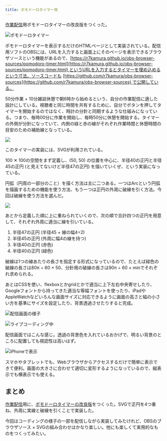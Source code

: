```yaml
---
title: ポモドーロタイマー改
---
```

[作業配信](https://www.youtube.com/c/r7kamura)用ポモドーロタイマーの改良版をつくった。

![](https://lh4.googleusercontent.com/la3sJGR92y79n8KcE--dz47jOphZBYltyviSyTHAfLO_TjnuwN8b23qm1DnAj834aH_HyiudXPTKt8n17yrE7YAQycG_dlTZfiMQqyx2kbA1AOP3vKWRnYXKzjWXDOlzhls61_dDtN3RV8gqlU9fJpWend7MQsmmefBHO8C17iuMzOdXNPGxiSVbmVlLHg "ポモドーロタイマー")

ポモドーロタイマーを表示するだけのHTMLページとして実装されている。配信用ソフトのOBSには、URLを入力すると画面上にそのページを表示できるブラウザソースという機能があるので、[https://r7kamura.github.io/obs-browser-sources/pomodoro-timer.html](https://r7kamura.github.io/obs-browser-sources/pomodoro-timer.html) というURLを入力するとタイマーを埋め込めるという寸法。ソースコードも [https://github.com/r7kamura/obs-browser-sources](https://github.com/r7kamura/obs-browser-sources) で公開している。

50分作業 + 10分雑談休憩で朝6時から始めるという、自分の作業配信に適した設計にしている。視聴者と同じ時間を共有するために、自分でボタンを押してタイマーを開始するのではなく、時計の分針と同期するような仕組みになっている。つまり、毎時00分に作業を開始し、毎時50分に休憩を開始する。タイマーの外側が分針になっていて、内側の緑と赤の線がそれぞれ作業時間と休憩時間の目安のための補助線となっている。

![](https://lh3.googleusercontent.com/sNRGAyj5jafsj7du7GjtR59GLO9nFrlgecrVEuXtUKGr3597H9D4pXO5Egyu0PNPJl-VVKkBnR4aIRoPaLM-XSgU6oSmgC_qXt-Ya5mXizN9V2ODuHewG82JNJwsEQoQ6bSS2cCULGqXfRXTlud-RWv9zTN_H9IVRNU7lGgTAdkBdKcYwTfa-AVDELLZzA)

このタイマーの実装には、SVGが利用されている。

100 ✕ 100の空間をまず定義し、(50, 50) の位置を中心に、半径40の正円と半径45の正円 (と見えてないけど半径47の正円) を描いていくぜ、という実装になっている。

円弧（円周の一部分のこと）を描く方法は主に二つある。一つはArcという円弧を描画するための機能を使う方法、もう一つは正円の外周に破線を引く方法。今回は破線を使う方法を選んだ。

![](https://lh4.googleusercontent.com/TITMKQCN_xw3Y49ZVDC1I6HcAicPPENEQ-rKQgWTexYDvqK1H-lJSeC6WMXPuJIpAQyP0C6FsQYT--NMtgK7tjUNWOUZ-eOCjAL61YjDlFJHGhBPan_-4xx37FJ8j_Gah3N0s7-0veiTUpbSeLa_LZeLQ7kTEfZmXlFZobEZuhITqDrrOPHyOwyqfy2h7Q)

あとから定義した順に上に重ねられていくので、次の順で合計四つの正円を用意して、それぞれ外周に適当に線を引いている。

1.  半径47の正円 (半径45 + 線の幅4÷2)
2.  半径45の正円 (外周に幅4の線を持つ)
3.  半径40の正円 (赤色)
4.  半径40の正円 (緑色)

破線は1つの線あたりの長さを指定する形式になっているので、たとえば緑色の破線の長さは80π ÷ 60 × 50、分針用の破線の長さは90π ÷ 60 × minでそれぞれ求められる。

あとはCSSを使い、flexboxとかgridとかで適当に上下左右中央寄せしたり、Googleフォントから持ってきた適当な等幅フォントを使ったり、iPadやAppleWatchなどいろんな画面サイズに対応できるように画面の高さと幅の小さい方を基準にサイズを設定したり、背景透過させたりすると完成。

![](https://lh4.googleusercontent.com/xYj-xDYt4SvV3sobR8tGazFRG6T1UelUG3jpEXHZSdsgK2hWMg6VBeyqQuuemHPhV4gREhYmuAXcMzcVx4KhJ_lDpGNX8ecISYThSO8OF9VSpFkeBS2ozJlBPqnRBQ8i3aN_Gt3GBxDp-2yDwxdVc3LrvH3TDv7rpRpKpZ_4h81iFx5b3VDrRVjoUsIFlA "配信画面の様子")

![](https://lh4.googleusercontent.com/fH3JUz4-ddLw3MRmMJQgT-umOLMkoo3ENP7aNQ3km0iK-MaWFTVKRVhsQNugYIEnHJAxLByHxmCPs1bskeD48BE8t-I5-PaPPqQAywBMoKs37KGJot61r-krNSB7sHrAVnlvJ661OZc5b9kSibsck9mM7ul0Uc7Gz6tqXIUmOrPwcEWdo3614JaE-DM0mA "ライブコーディング中")

配信画面ではこんな感じ。透過の背景色を入れているおかげで、明るい背景のところに配置しても視認性は高いはず。

![](https://lh5.googleusercontent.com/8rgL285yWsd7l9d79PE_EdKi6iYMjKgjUQSbXzbM2iXVNh7X4qsJyWL020l9jMf0BYPLPcikb2FiOtnKuOitjE9E1DGUCHcq54C_Q8q89nkxr_13-TixW0D3dgsBfQXISvbba5D8j7vBE1zVfphdXhBbZH1WvW2r8b0-3BkmChB6_YIK19lCv3axF4hw9w "iPhoneで表示")

スマホやタブレットでも、Webブラウザからアクセスするだけで簡単に表示できて便利。画面の大きさに合わせて適切に変形するようになっているので、縦表示でも横表示でも使える。

まとめ
---

[作業配信](https://www.youtube.com/c/r7kamura)用に、[ポモドーロタイマーの改良版](https://github.com/r7kamura/obs-browser-sources)をつくった。SVGで正円を4つ重ね、外周に実線と破線を引くことで実装した。

今回はコーディングの様子の一部を配信しながら実装してみたけれど、OBSのブラウザソース × SVGの組み合わせはかなり楽しい。他にも楽しくて実用的なものをつくってみたい。
